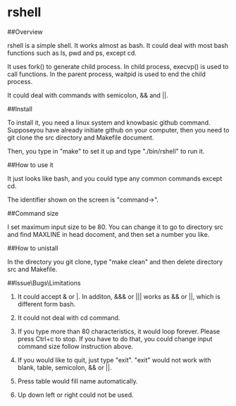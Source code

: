 # rshell

##Overview

rshell is a simple shell. It works almost as bash. It could deal with most bash functions such as ls, pwd and ps, except cd.

It uses fork() to generate child process. In child process, execvp() is used to call functions. In the parent process, waitpid is used to end the child process.

It could deal with commands with semicolon, && and ||.

##Install

To install it, you need a linux system and knowbasic github command. Supposeyou have already initiate github on your computer, then you need to git clone the src directory and Makefile document.

Then, you type in "make" to set it up and type "./bin/rshell" to run it.

##How to use it

It just looks like bash, and you could type any common commands except cd.

The identifier shown on the screen is "command->".

##Command size

I set maximum input size to be 80. You can change it to go to directory src and find MAXLINE in head docoment, and then set a number you like.

##How to unistall

In the directory you git clone, type "make clean" and then delete directory src and Makefile.

##Issue\Bugs\Limitations

1. It could accept & or |. In additon, &&& or  ||| works as && or ||, which is different form bash.

2. It could not deal with cd command.

3. If you type more than 80 characteristics, it would loop forever. Please press Ctrl+c to stop. If you have to do that, you could change input command size follow instruction above.

4. If you would like to quit, just type "exit". "exit" would not work with blank, table, semicolon, && or ||.

5. Press table would fill name automatically.

6. Up down left or right could not be used.
